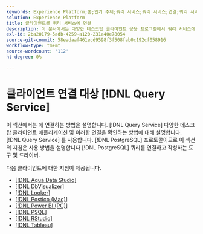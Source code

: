```yaml
---
keywords: Experience Platform;홈;인기 주제;쿼리 서비스;쿼리 서비스;연결;쿼리 서비스에 연결;aqua data studio;Aqua Data Studio;Looker;looker;Postico;Postico;Power BI;power bi;psql;studio;PSQL;RStudio;Tableau;tableau;
solution: Experience Platform
title: 클라이언트를 쿼리 서비스에 연결
description: 이 문서에서는 다양한 데스크탑 클라이언트 응용 프로그램에서 쿼리 서비스에 연결하는 방법과 해당 연결을 확인하는 방법을 설명합니다.
exl-id: 2ba20179-5adb-4259-a120-231a40e78054
source-git-commit: 58eadaaf461ecd9598f3f508fab0c192cf058916
workflow-type: tm+mt
source-wordcount: '112'
ht-degree: 0%

---
```


# 클라이언트 연결 대상 [!DNL Query Service]

이 섹션에서는 에 연결하는 방법을 설명합니다. [!DNL Query Service] 다양한 데스크탑 클라이언트 애플리케이션 및 이러한 연결을 확인하는 방법에 대해 설명합니다. [!DNL Query Service] 를 사용합니다. [!DNL PostgreSQL] 프로토콜이므로 이 섹션의 지침은 사용 방법을 설명합니다 [!DNL PostgreSQL] 쿼리를 연결하고 작성하는 도구 및 드라이버.

다음 클라이언트에 대한 지침이 제공됩니다.

- [[!DNL Aqua Data Studio]](./aqua-data-studio.md)
- [[!DNL DbVisualizer]](./dbvisulaizer.md)
- [[!DNL Looker]](./looker.md)
- [[!DNL Postico (Mac)]](./postico.md)
- [[!DNL Power BI (PC)]](./power-bi.md)
- [[!DNL PSQL]](./psql.md)
- [[!DNL RStudio]](./rstudio.md)
- [[!DNL Tableau]](./tableau.md)
